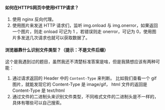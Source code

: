 #### 如何在HTTPS网页中使用HTTP请求？
1. 使用 nginx 反向代理。
2. 使用图片来发送 HTTP 请求们，监听 img.onload 与 img.onerror，如果返回一个图片，则走 onload 可记为 1 ，若错误则走 onerror，可记为 0，使用图片多发送几次请求也就可以获取数据了。

#### 浏览器靠什么识别文件类型？（提示：不是文件后缀）
这个是我遇到过的题目，虽然我还不清楚标准答案是啥，但是我猜想应该有两种可能：
1. 通过请求返回的 Header 中的 `Content-Type` 来判断。
比如我们查看一个 gif 图片，就能发现它的 Content-Type 是 image/gif，
html 文件的返回是 Content-Type 是 text/html
2. 通过文件的二进制头来识别文件类型，不同格式文件的二进制头是不一样的，具体有哪些可以自己搜索。